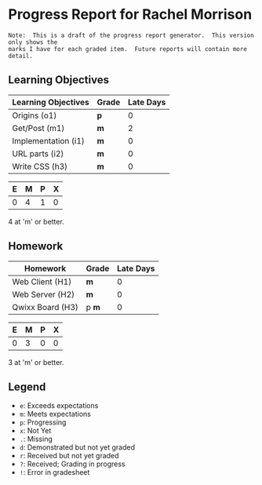 # Progress Report for Rachel Morrison
    Note:  This is a draft of the progress report generator.  This version only shows the
    marks I have for each graded item.  Future reports will contain more detail.
## Learning Objectives
|Learning Objectives|Grade|Late Days|
|------|-------|-------|
|Origins (o1)|**p**|0|
|Get/Post (m1)|**m**|2|
|Implementation (i1)|**m**|0|
|URL parts (i2)|**m**|0|
|Write CSS (h3)|**m**|0|

|E|M|P|X|
|------|-------|-------|-------|
|0|4|1|0|

4 at 'm' or better.
## Homework
|Homework|Grade|Late Days|
|------|-------|-------|
|Web Client (H1)|**m**|0|
|Web Server (H2)|**m**|0|
|Qwixx Board (H3)|p **m**|0|

|E|M|P|X|
|------|-------|-------|-------|
|0|3|0|0|

3 at 'm' or better.

## Legend 
* `e`: Exceeds expectations
* `m`: Meets expectations
* `p`: Progressing
* `x`: Not Yet
* `.`: Missing
* `d`: Demonstrated but not yet graded
* `r`: Received but not yet graded
* `?`: Received; Grading in progress
* `!`: Error in gradesheet
